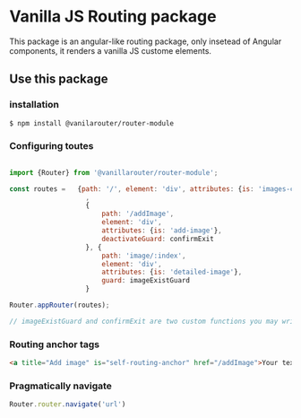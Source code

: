 # Vanilla JS Routing package

This package is an angular-like routing package, only insetead of Angular components, it renders a vanilla JS custome elements.

## Use this package

### installation
```bash
$ npm install @vanilarouter/router-module
```

### Configuring toutes
```javascript

import {Router} from '@vanillarouter/router-module';

const routes =   {path: '/', element: 'div', attributes: {is: 'images-container'}}
                   ,
                   {
                       path: '/addImage',
                       element: 'div',
                       attributes: {is: 'add-image'},
                       deactivateGuard: confirmExit
                   }, {
                       path: 'image/:index',
                       element: 'div',
                       attributes: {is: 'detailed-image'},
                       guard: imageExistGuard
                   }

Router.appRouter(routes);

// imageExistGuard and confirmExit are two custom functions you may write for handling route guards 

```
### Routing anchor tags

```html
<a title="Add image" is="self-routing-anchor" href="/addImage">Your text or content</a>
```

### Pragmatically navigate

```javascript
Router.router.navigate('url')
```

